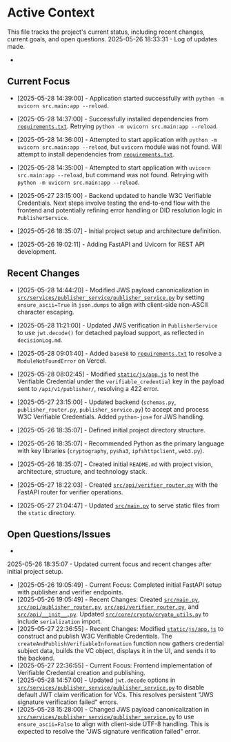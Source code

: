 # Active Context

This file tracks the project's current status, including recent changes, current goals, and open questions.
2025-05-26 18:33:31 - Log of updates made.

*

## Current Focus
*   [2025-05-28 14:39:00] - Application started successfully with `python -m uvicorn src.main:app --reload`.
*   [2025-05-28 14:37:00] - Successfully installed dependencies from [`requirements.txt`](requirements.txt:1). Retrying `python -m uvicorn src.main:app --reload`.
*   [2025-05-28 14:36:00] - Attempted to start application with `python -m uvicorn src.main:app --reload`, but `uvicorn` module was not found. Will attempt to install dependencies from [`requirements.txt`](requirements.txt:1).
*   [2025-05-28 14:35:00] - Attempted to start application with `uvicorn src.main:app --reload`, but command was not found. Retrying with `python -m uvicorn src.main:app --reload`.
*   [2025-05-27 23:15:00] - Backend updated to handle W3C Verifiable Credentials. Next steps involve testing the end-to-end flow with the frontend and potentially refining error handling or DID resolution logic in `PublisherService`.

*   [2025-05-26 18:35:07] - Initial project setup and architecture definition.
*   [2025-05-26 19:02:11] - Adding FastAPI and Uvicorn for REST API development.

## Recent Changes
*   [2025-05-28 14:44:20] - Modified JWS payload canonicalization in [`src/services/publisher_service/publisher_service.py`](src/services/publisher_service/publisher_service.py:65) by setting `ensure_ascii=True` in `json.dumps` to align with client-side non-ASCII character escaping.
*   [2025-05-28 11:21:00] - Updated JWS verification in `PublisherService` to use `jwt.decode()` for detached payload support, as reflected in `decisionLog.md`.
*   [2025-05-28 09:01:40] - Added `base58` to [`requirements.txt`](requirements.txt:1) to resolve a `ModuleNotFoundError` on Vercel.
*   [2025-05-28 08:02:45] - Modified [`static/js/app.js`](static/js/app.js:1) to nest the Verifiable Credential under the `verifiable_credential` key in the payload sent to `/api/v1/publisher/`, resolving a 422 error.
*   [2025-05-27 23:15:00] - Updated backend (`schemas.py`, `publisher_router.py`, `publisher_service.py`) to accept and process W3C Verifiable Credentials. Added `python-jose` for JWS handling.

*   [2025-05-26 18:35:07] - Defined initial project directory structure.
*   [2025-05-26 18:35:07] - Recommended Python as the primary language with key libraries (`cryptography`, `pysha3`, `ipfshttpclient`, `web3.py`).
*   [2025-05-26 18:35:07] - Created initial `README.md` with project vision, architecture, structure, and technology stack.
*   [2025-05-27 18:22:03] - Created [`src/api/verifier_router.py`](src/api/verifier_router.py:1) with the FastAPI router for verifier operations.

*   [2025-05-27 21:04:47] - Updated [`src/main.py`](src/main.py:1) to serve static files from the `static` directory.
## Open Questions/Issues

*
2025-05-26 18:35:07 - Updated current focus and recent changes after initial project setup.
*   [2025-05-26 19:05:49] - Current Focus: Completed initial FastAPI setup with publisher and verifier endpoints.
*   [2025-05-26 19:05:49] - Recent Changes: Created [`src/main.py`](src/main.py:1), [`src/api/publisher_router.py`](src/api/publisher_router.py:1), [`src/api/verifier_router.py`](src/api/verifier_router.py:1), and [`src/api/__init__.py`](src/api/__init__.py:1). Updated [`src/core/crypto/crypto_utils.py`](src/core/crypto/crypto_utils.py:1) to include `serialization` import.
*   [2025-05-27 22:36:55] - Recent Changes: Modified [`static/js/app.js`](static/js/app.js:1) to construct and publish W3C Verifiable Credentials. The `createAndPublishVerifiableInformation` function now gathers credential subject data, builds the VC object, displays it in the UI, and sends it to the backend.
*   [2025-05-27 22:36:55] - Current Focus: Frontend implementation of Verifiable Credential creation and publishing.
*   [2025-05-28 14:57:00] - Updated `jwt.decode` options in [`src/services/publisher_service/publisher_service.py`](src/services/publisher_service/publisher_service.py:85) to disable default JWT claim verification for VCs. This resolves persistent "JWS signature verification failed" errors.
*   [2025-05-28 15:28:00] - Changed JWS payload canonicalization in [`src/services/publisher_service/publisher_service.py`](src/services/publisher_service/publisher_service.py:65) to use `ensure_ascii=False` to align with client-side UTF-8 handling. This is expected to resolve the "JWS signature verification failed" error.